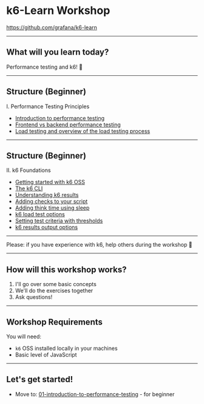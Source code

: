 # k6-Learn Workshop

https://github.com/grafana/k6-learn

---

## What will you learn today?

Performance testing and k6! 💜

---

## Structure (Beginner)

I. Performance Testing Principles
  - [Introduction to performance testing](?p=01-introduction-to-performance-testing)
  - [Frontend vs backend performance testing](?p=02-frontend-vs-backend-performance-testing)
  - [Load testing and overview of the load testing process](?p=03-load-testing)

---

## Structure (Beginner)

II. k6 Foundations
  - [Getting started with k6 OSS](?p=04-getting-started-with-k6-oss)
  - [The k6 CLI](?p=05-the-k6-cli)
  - [Understanding k6 results](?p=06-understanding-k6-results)
  - [Adding checks to your script](?p=07-adding-checks-to-your-script)
  - [Adding think time using sleep](?p=08-adding-think-time)
  - [k6 load test options](?p=09-load-test-options)
  - [Setting test criteria with thresholds](?p=10-setting-test-criteria-with-thresholds)
  - [k6 results output options](?p=11-k6-results-output-options)

---

Please: if you have experience with k6, help others during the workshop 🙏

---

## How will this workshop works?

1. I'll go over some basic concepts
2. We'll do the exercises together
3. Ask questions!

---

## Workshop Requirements

You will need:

- `k6` OSS installed locally in your machines
- Basic level of JavaScript

---

## Let's get started!

- Move to: [01-introduction-to-performance-testing](?p=01-introduction-to-performance-testing) - for beginner
